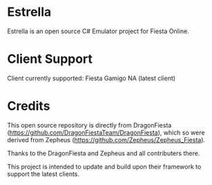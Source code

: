 # Estrella
Estrella is an open source C# Emulator project for Fiesta Online.

# Client Support
Client currently supported: Fiesta Gamigo NA (latest client)

# Credits
This open source repository is directly from DragonFiesta (https://github.com/DragonFiestaTeam/DragonFiesta),
which so were derived from Zepheus (https://github.com/Zepheus/Zepheus_Fiesta).

Thanks to the DragonFiesta and Zepheus and all contributers there. 

This project is intended to update and build upon their framework to support the latest clients.
